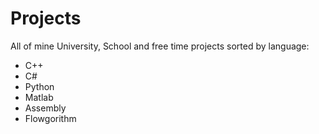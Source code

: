 # Projects

All of mine University, School and free time projects sorted by language: 
- C++
- C#
- Python
- Matlab
- Assembly
- Flowgorithm
